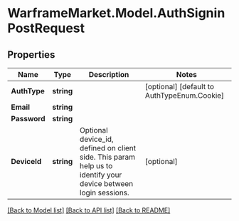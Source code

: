 # WarframeMarket.Model.AuthSigninPostRequest

## Properties

Name | Type | Description | Notes
------------ | ------------- | ------------- | -------------
**AuthType** | **string** |  | [optional] [default to AuthTypeEnum.Cookie]
**Email** | **string** |  | 
**Password** | **string** |  | 
**DeviceId** | **string** | Optional device_id, defined on client side.   This param help us to identify your device between login sessions.  | [optional] 

[[Back to Model list]](../README.md#documentation-for-models) [[Back to API list]](../README.md#documentation-for-api-endpoints) [[Back to README]](../README.md)

